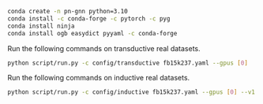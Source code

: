 
```bash
conda create -n pn-gnn python=3.10
conda install -c conda-forge -c pytorch -c pyg
conda install ninja
conda install ogb easydict pyyaml -c conda-forge
```

Run the following commands on transductive real datasets.

```bash
python script/run.py -c config/transductive fb15k237.yaml --gpus [0]
```

Run the following commands on inductive real datasets.

```bash
python script/run.py -c config/inductive fb15k237.yaml --gpus [0] --v1
```
